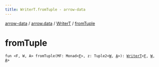 ```yaml
---
title: WriterT.fromTuple - arrow-data
---
```


[arrow-data](../../index.html) / [arrow.data](../index.html) / [WriterT](index.html) / [fromTuple](./from-tuple.html)

# fromTuple

`fun <F, W, A> fromTuple(MF: Monad<`[`F`](from-tuple.html#F)`>, z: Tuple2<`[`W`](from-tuple.html#W)`, `[`A`](from-tuple.html#A)`>): `[`WriterT`](index.html)`<`[`F`](from-tuple.html#F)`, `[`W`](from-tuple.html#W)`, `[`A`](from-tuple.html#A)`>`
